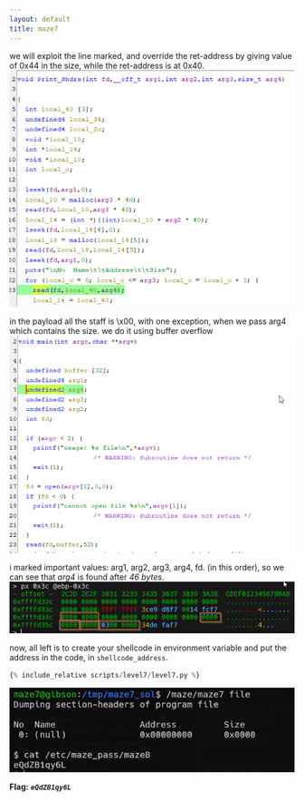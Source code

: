 ```yaml
---
layout: default
title: maze7
---
```




we will exploit the line marked, and override the ret-address by giving value of 0x44 in the size, while the ret-address is at 0x40.
![image](./images/level7_1.png)

in the payload all the staff is \x00, with one exception, when we pass arg4 which contains the size.
we do it using buffer overflow 
![image](./images/level7_2.png)

i marked important values: arg1, arg2, arg3, arg4, fd. (in this order), so we can see that *arg4* is found after *46 bytes*.
![image](./images/level7_3.png)

 
now, all left is to create your shellcode in environment variable and put the address in the code, in `shellcode_address`.
```py
{% include_relative scripts/level7/level7.py %}
```


![image](./images/level7_4.png)

**Flag:** ***`eQdZB1qy6L`*** 
